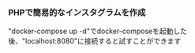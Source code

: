 <h3>PHPで簡易的なインスタグラムを作成</h3>

<p>"docker-compose up -d"でdocker-composeを起動した後、"localhost:8080"に接続すると試すことができます</p>
